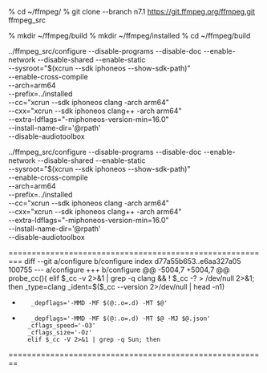 % cd ~/ffmpeg/
% git clone --branch n7.1 https://git.ffmpeg.org/ffmpeg.git ffmpeg_src

% mkdir ~/ffmpeg/build
% mkdir ~/ffmpeg/installed
% cd ~/ffmpeg/build

../ffmpeg_src/configure --disable-programs --disable-doc --enable-network --disable-shared --enable-static \
   --sysroot="$(xcrun --sdk iphoneos --show-sdk-path)" \
   --enable-cross-compile \
   --arch=arm64 \
   --prefix=../installed \
   --cc="xcrun --sdk iphoneos clang -arch arm64" \
   --cxx="xcrun --sdk iphoneos clang++ -arch arm64" \
   --extra-ldflags="-miphoneos-version-min=16.0" \
   --install-name-dir='@rpath' \
   --disable-audiotoolbox

../ffmpeg_src/configure --disable-programs --disable-doc --enable-network --disable-shared --enable-static \
   --sysroot="$(xcrun --sdk iphoneos --show-sdk-path)" \
   --enable-cross-compile \
   --arch=arm64 \
   --prefix=../installed \
   --cc="xcrun --sdk iphoneos clang -arch arm64" \
   --cxx="xcrun --sdk iphoneos clang++ -arch arm64" \
   --extra-ldflags="-miphoneos-version-min=16.0" \
   --install-name-dir='@rpath' \
   --disable-audiotoolbox

=========================================================
diff --git a/configure b/configure
index d77a55b653..e6aa327a05 100755
--- a/configure
+++ b/configure
@@ -5004,7 +5004,7 @@ probe_cc(){
    elif $_cc -v 2>&1 | grep -q clang && ! $_cc -? > /dev/null 2>&1; then
        _type=clang
        _ident=$($_cc --version 2>/dev/null | head -n1)
-        _depflags='-MMD -MF $(@:.o=.d) -MT $@'
+        _depflags='-MMD -MF $(@:.o=.d) -MT $@ -MJ $@.json'
        _cflags_speed='-O3'
        _cflags_size='-Oz'
        elif $_cc -V 2>&1 | grep -q Sun; then
========================================================

